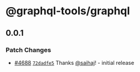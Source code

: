 # @graphql-tools/graphql

## 0.0.1

### Patch Changes

- [#4688](https://github.com/ardatan/graphql-tools/pull/4688) [`72dadfe5`](https://github.com/ardatan/graphql-tools/commit/72dadfe558a18e6ac41da28f5965eb740f4f368e) Thanks [@saihaj](https://github.com/saihaj)! - initial release
